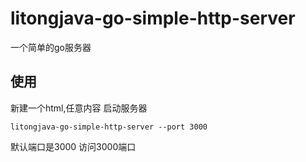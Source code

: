 # litongjava-go-simple-http-server

一个简单的go服务器

## 使用

新建一个html,任意内容
启动服务器

```shell
litongjava-go-simple-http-server --port 3000
```

默认端口是3000
访问3000端口

